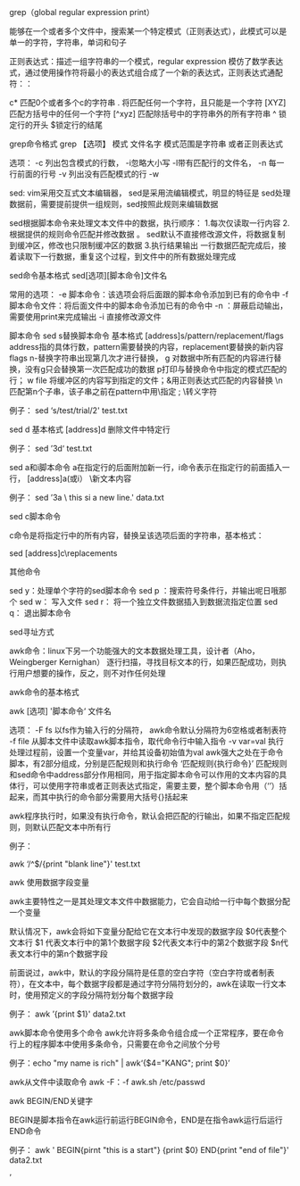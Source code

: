 grep（global regular expression print）

能够在一个或者多个文件中，搜索某一个特定模式（正则表达式），此模式可以是单一的字符，字符串，单词和句子

正则表达式：描述一组字符串的一个模式，regular expression 模仿了数学表达式，通过使用操作符将最小的表达式组合成了一个新的表达式，正则表达式通配符：：

c* 匹配0个或者多个c的字符串
. 将匹配任何一个字符，且只能是一个字符
[XYZ] 匹配方括号中的任何一个字符
[^xyz] 匹配除括号中的字符串外的所有字符串
^ 锁定行的开头
$锁定行的结尾

grep命令格式
grep 【选项】 模式 文件名字
模式范围是字符串 或者正则表达式

选项： -c 列出包含模式的行数， -i忽略大小写  -l带有匹配行的文件名， -n 每一行前面的行号  -v 列出没有匹配模式的行  -w

sed:  vim采用交互式文本编辑器， sed是采用流编辑模式，明显的特征是 sed处理数据前，需要提前提供一组规则，sed按照此规则来编辑数据

sed根据脚本命令来处理文本文件中的数据，执行顺序：
1.每次仅读取一行内容
2.根据提供的规则命令匹配并修改数据 。 sed默认不直接修改源文件，将数据复制到缓冲区，修改也只限制缓冲区的数据
3.执行结果输出
一行数据匹配完成后，接着读取下一行数据，重复这个过程，到文件中的所有数据处理完成

sed命令基本格式
sed[选项][脚本命令]文件名

常用的选项：
-e 脚本命令：该选项会将后面跟的脚本命令添加到已有的命令中
-f脚本命令文件：将后面文件中的脚本命令添加已有的命令中
-n ：屏蔽启动输出，需要使用print来完成输出
-i 直接修改源文件

脚本命令
sed s替换脚本命令
基本格式
[address]s/pattern/replacement/flags
address指的具体行数，pattern需要替换的内容，replacement要替换的新内容
flags  n-替换字符串出现第几次才进行替换，  g 对数据中所有匹配的内容进行替换，没有g只会替换第一次匹配成功的数据
p打印与替换命令中指定的模式匹配的行； w file  将缓冲区的内容写到指定的文件；&用正则表达式匹配的内容替换
\n 匹配第n个子串，该子串之前在pattern中用\指定  ; \转义字符

例子： sed ‘s/test/trial/2' test.txt

sed d
基本格式  [address]d
删除文件中特定行

例子： sed ’3d‘ test.txt

sed  a和i脚本命令
a在指定行的后面附加新一行，i命令表示在指定行的前面插入一行，
[address]a(或i） \新文本内容

例子： sed ’3a  \ this si a new line.' data.txt

sed c脚本命令

c命令是将指定行中的所有内容，替换呈该选项后面的字符串，基本格式：

sed [address]c\replacements


其他命令

sed y：处理单个字符的sed脚本命令
sed p ：搜索符号条件行，并输出呢日哦那个
sed w： 写入文件
sed r： 将一个独立文件数据插入到数据流指定位置
sed q： 退出脚本命令

sed寻址方式


awk命令：linux下另一个功能强大的文本数据处理工具，设计者（Aho，Weingberger Kernighan）
逐行扫描，寻找目标文本的行，如果匹配成功，则执行用户想要的操作，反之，则不对作任何处理

awk命令的基本格式

awk [选项] '脚本命令‘ 文件名

选项：
-F fs 以fs作为输入行的分隔符， awk命令默认分隔符为6空格或者制表符
-f file 从脚本文件中读取awk脚本指令，取代命令行中输入指令
-v var=val 执行处理过程前，设置一个变量var，并给其设备初始值为val
awk强大之处在于命令脚本，有2部分组成，分别是匹配规则和执行命令
‘匹配规则{执行命令}’
匹配规则和sed命令中address部分作用相同，用于指定脚本命令可以作用的文本内容的具体行，可以使用字符串或者正则表达式指定，需要主要，整个脚本命令用（‘’）括起来，而其中执行的命令部分需要用大括号{}括起来

awk程序执行时，如果没有执行命令，默认会把匹配的行输出，如果不指定匹配规则，则默认匹配文本中所有行

例子：

awk ‘/^$/{print "blank line"}' test.txt

awk 使用数据字段变量

awk主要特性之一是其处理文本文件中数据能力，它会自动给一行中每个数据分配一个变量

默认情况下，awk会将如下变量分配给它在文本行中发现的数据字段
$0代表整个文本行
$1 代表文本行中的第1个数据字段
$2代表文本行中的第2个数据字段
$n代表文本行中的第n个数据字段

前面说过，awk中，默认的字段分隔符是任意的空白字符（空白字符或者制表符），在文本中，每个数据字段都是通过字符分隔符划分的，awk在读取一行文本时，使用预定义的字段分隔符划分每个数据字段

例子： awk ’{print $1}' data2.txt

awk脚本命令使用多个命令
awk允许将多条命令组合成一个正常程序，要在命令行上的程序脚本中使用多条命令，只需要在命令之间放个分号

例子：echo "my name is rich" | awk‘{$4="KANG"; print $0}’

awk从文件中读取命令
awk -F：-f awk.sh /etc/passwd

awk  BEGIN/END关键字

BEGIN是脚本指令在awk运行前运行BEGIN命令，END是在指令awk运行后运行END命令

例子：
awk ' BEGIN{pirnt "this is a start"} {print $0} END{print "end of file"}' data2.txt





’


